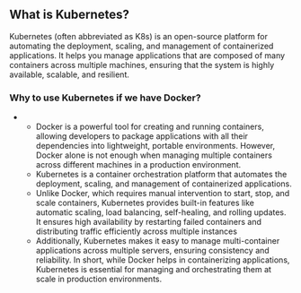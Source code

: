 ## What is Kubernetes? ##
Kubernetes (often abbreviated as K8s) is an open-source platform for automating the deployment, scaling, and management of containerized applications. It helps you manage applications that are composed of many containers across multiple machines, ensuring that the system is highly available, scalable, and resilient.

### Why to use Kubernetes if we have Docker? ###
- - Docker is a powerful tool for creating and running containers, allowing developers to package applications with all their dependencies into lightweight, portable environments. However, Docker alone is not enough when managing multiple containers across different machines in a production environment.
  - Kubernetes is a container orchestration platform that automates the deployment, scaling, and management of containerized applications.
  - Unlike Docker, which requires manual intervention to start, stop, and scale containers, Kubernetes provides built-in features like automatic scaling, load balancing, self-healing, and rolling updates. It ensures high availability by restarting failed containers and distributing traffic efficiently across multiple instances
  - Additionally, Kubernetes makes it easy to manage multi-container applications across multiple servers, ensuring consistency and reliability. In short, while Docker helps in containerizing applications, Kubernetes is essential for managing and orchestrating them at scale in production environments.

